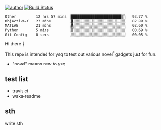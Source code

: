 [![author](https://img.shields.io/badge/author-ysq-green)](https://github.com/Yang-Shiqin)
[![Build Status](https://app.travis-ci.com/Yang-Shiqin/testall.svg?branch=main)](https://app.travis-ci.com/Yang-Shiqin/testall)

<!--START_SECTION:waka-->

```txt
Other         12 hrs 57 mins  ███████████████████████▒░   93.77 %
Objective-C   23 mins         ▓░░░░░░░░░░░░░░░░░░░░░░░░   02.88 %
MATLAB        21 mins         ▓░░░░░░░░░░░░░░░░░░░░░░░░   02.60 %
Python        5 mins          ▒░░░░░░░░░░░░░░░░░░░░░░░░   00.69 %
Git Config    0 secs          ░░░░░░░░░░░░░░░░░░░░░░░░░   00.05 %
```

<!--END_SECTION:waka-->

Hi there 👋

This repo is intended for ysq to test out various novel<sup>*</sup> gadgets just for fun.

- "novel" means new to ysq

## test list
- travis ci
- waka-readme


## sth
write sth


